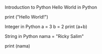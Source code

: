 Introduction to Python
Hello World in Python

print ("Hello World!")

Integer in Python
a = 3
b = 2
print (a+b)

String in Python
nama = "Ricky Salim"

print (nama)